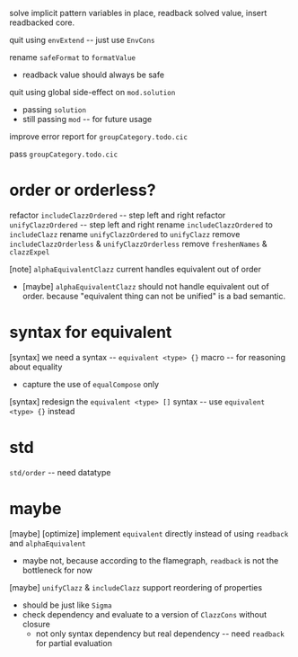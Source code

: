 solve implicit pattern variables in place,
readback solved value, insert readbacked core.

quit using `envExtend` -- just use `EnvCons`

rename `safeFormat` to `formatValue`

- readback value should always be safe

quit using global side-effect on `mod.solution`

- passing `solution`
- still passing `mod` -- for future usage

improve error report for `groupCategory.todo.cic`

pass `groupCategory.todo.cic`

# order or orderless?

refactor `includeClazzOrdered` -- step left and right
refactor `unifyClazzOrdered` -- step left and right
rename `includeClazzOrdered` to `includeClazz`
rename `unifyClazzOrdered` to `unifyClazz`
remove `includeClazzOrderless` & `unifyClazzOrderless`
remove `freshenNames` & `clazzExpel`

[note] `alphaEquivalentClazz` current handles equivalent out of order

- [maybe] `alphaEquivalentClazz` should not handle equivalent out of order.
  because "equivalent thing can not be unified" is a bad semantic.

# syntax for equivalent

[syntax] we need a syntax -- `equivalent <type> {}` macro -- for reasoning about equality

- capture the use of `equalCompose` only

[syntax] redesign the `equivalent <type> []` syntax -- use `equivalent <type> {}` instead

# std

`std/order` -- need datatype

# maybe

[maybe] [optimize] implement `equivalent` directly instead of using `readback` and `alphaEquivalent`

- maybe not, because according to the flamegraph, `readback` is not the bottleneck for now

[maybe] `unifyClazz` & `includeClazz` support reordering of properties

- should be just like `Sigma`
- check dependency and evaluate to a version of `ClazzCons` without closure
  - not only syntax dependency but real dependency -- need `readback` for partial evaluation
